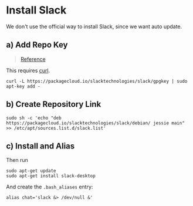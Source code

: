 # Install Slack

We don't use the official way to install Slack, since we want auto update.

## a) Add Repo Key
> [Reference](https://packagecloud.io/app/slacktechnologies/slack/gpg#gpg-apt)

This requires [curl](utils/curl.md).
```shell
curl -L https://packagecloud.io/slacktechnologies/slack/gpgkey | sudo apt-key add -
```

## b) Create Repository Link
```shell
sudo sh -c 'echo "deb https://packagecloud.io/slacktechnologies/slack/debian/ jessie main" >> /etc/apt/sources.list.d/slack.list' 
```

## c) Install and Alias
Then run
```shell
sudo apt-get update
sudo apt-get install slack-desktop
```

And create the `.bash_aliases` entry:
```shell
alias chat='slack &> /dev/null &'
```
